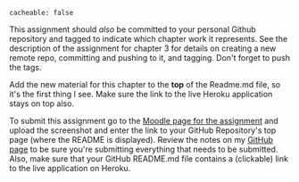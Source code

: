 ```
cacheable: false
```

This assignment should *also* be committed to your personal Github repository and tagged to indicate which chapter work it represents. See the description of the assignment for chapter 3 for details on creating a new remote repo, committing and pushing to it, and tagging. Don't forget to push the tags.

Add the new material for this chapter to the **top** of the Readme.md file, so it's the first thing I see. Make sure the link to the live Heroku application stays on top also.

To submit this assignment go to the [Moodle page for the assignment](https://moodle.pugetsound.edu/moodle/mod/assign/view.php?id=407266) and upload the screenshot and enter the link to your GitHub Repository's top page (where the README is displayed). Review the notes on my [GitHub page](https://github.com/UPS-CSCI240-S17/TonyMullen) to be sure you're submitting everything that needs to be submitted. Also, make sure that your GitHub README.md file contains a (clickable) link to the live application on Heroku.
